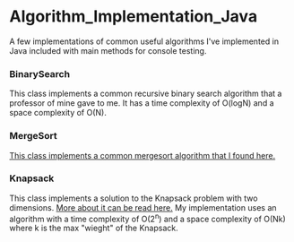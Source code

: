 # Algorithm_Implementation_Java
A few implementations of common useful algorithms I've implemented in Java included with main methods for console testing.
 
<h3>BinarySearch</h3>
This class implements a common recursive binary search algorithm that a professor of mine gave to me.
It has a time complexity of O(logN) and a space complexity of O(N).
<h3>MergeSort</h3>
<a href=https://www.tutorialspoint.com/data_structures_algorithms/merge_sort_algorithm.htm>This class implements a common mergesort algorithm that I found here.</a href>
<h3>Knapsack</h3>
This class implements a solution to the Knapsack problem with two dimensions.
<a href=https://xlinux.nist.gov/dads/HTML/knapsackProblem.html>More about it can be read here.</a href>
My implementation uses an algorithm with a time complexity of O(2<sup>n</sup>) and a space complexity of O(Nk) where k is the max "wieght" of the Knapsack.

